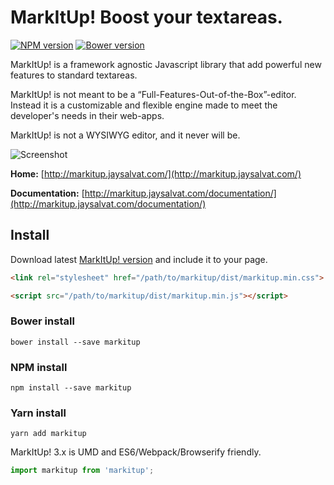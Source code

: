# MarkItUp! Boost your textareas.

[![NPM version](https://badge.fury.io/js/markitup.svg)](http://badge.fury.io/js/markitup)
[![Bower version](https://badge.fury.io/bo/markitup.svg)](http://badge.fury.io/bo/markitup)

MarkItUp! is a framework agnostic Javascript library that add powerful new features to
standard textareas.

MarkItUp! is not meant to be a “Full-Features-Out-of-the-Box”-editor. Instead it
is a customizable and flexible engine made to meet the developer's needs
in their web-apps.

MarkItUp! is not a WYSIWYG editor, and it never will be.

![Screenshot](https://jaysalvat.github.io/markitup/screenshots/2-small.png)

**Home:**
[http://markitup.jaysalvat.com/](http://markitup.jaysalvat.com/)

**Documentation:**
[http://markitup.jaysalvat.com/documentation/](http://markitup.jaysalvat.com/documentation/)

## Install
 
Download latest [MarkItUp! version](http://jaysalvat.github.io/markitup/releases/latest/markitup.zip) and include it to your page.
 
```html
<link rel="stylesheet" href="/path/to/markitup/dist/markitup.min.css">
```

```html
<script src="/path/to/markitup/dist/markitup.min.js"></script>
```

### Bower install
 
    bower install --save markitup
    
### NPM install
 
    npm install --save markitup
     
### Yarn install
 
    yarn add markitup

MarkItUp! 3.x is UMD and ES6/Webpack/Browserify friendly.

```javascript
import markitup from 'markitup';
```
